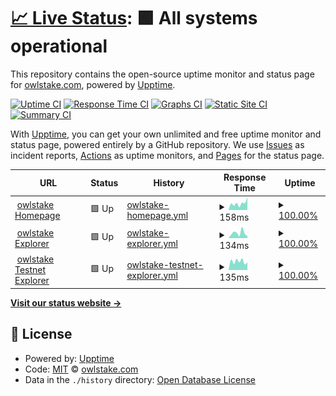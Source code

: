 # [📈 Live Status](https://status.owlstake.com): <!--live status--> **🟩 All systems operational**

This repository contains the open-source uptime monitor and status page for [owlstake.com](https://owlstake.com), powered by [Upptime](https://github.com/upptime/upptime).

[![Uptime CI](https://github.com/owlstake/uptime-status/workflows/Uptime%20CI/badge.svg)](https://github.com/owlstake/uptime-status/actions?query=workflow%3A%22Uptime+CI%22)
[![Response Time CI](https://github.com/owlstake/uptime-status/workflows/Response%20Time%20CI/badge.svg)](https://github.com/owlstake/uptime-status/actions?query=workflow%3A%22Response+Time+CI%22)
[![Graphs CI](https://github.com/owlstake/uptime-status/workflows/Graphs%20CI/badge.svg)](https://github.com/owlstake/uptime-status/actions?query=workflow%3A%22Graphs+CI%22)
[![Static Site CI](https://github.com/owlstake/uptime-status/workflows/Static%20Site%20CI/badge.svg)](https://github.com/owlstake/uptime-status/actions?query=workflow%3A%22Static+Site+CI%22)
[![Summary CI](https://github.com/owlstake/uptime-status/workflows/Summary%20CI/badge.svg)](https://github.com/owlstake/uptime-status/actions?query=workflow%3A%22Summary+CI%22)

With [Upptime](https://upptime.js.org), you can get your own unlimited and free uptime monitor and status page, powered entirely by a GitHub repository. We use [Issues](https://github.com/owlstake/uptime-status/issues) as incident reports, [Actions](https://github.com/owlstake/uptime-status/actions) as uptime monitors, and [Pages](https://status.owlstake.com) for the status page.

<!--start: status pages-->
<!-- This summary is generated by Upptime (https://github.com/upptime/upptime) -->
<!-- Do not edit this manually, your changes will be overwritten -->
<!-- prettier-ignore -->
| URL | Status | History | Response Time | Uptime |
| --- | ------ | ------- | ------------- | ------ |
| <img alt="" src="https://icons.duckduckgo.com/ip3/owlstake.com.ico" height="13"> [owlstake Homepage](https://owlstake.com) | 🟩 Up | [owlstake-homepage.yml](https://github.com/owlstake/uptime-status/commits/HEAD/history/owlstake-homepage.yml) | <details><summary><img alt="Response time graph" src="./graphs/owlstake-homepage/response-time-week.png" height="20"> 158ms</summary><br><a href="https://status.owlstake.com/history/owlstake-homepage"><img alt="Response time 141" src="https://img.shields.io/endpoint?url=https%3A%2F%2Fraw.githubusercontent.com%2Fowlstake%2Fuptime-status%2FHEAD%2Fapi%2Fowlstake-homepage%2Fresponse-time.json"></a><br><a href="https://status.owlstake.com/history/owlstake-homepage"><img alt="24-hour response time 294" src="https://img.shields.io/endpoint?url=https%3A%2F%2Fraw.githubusercontent.com%2Fowlstake%2Fuptime-status%2FHEAD%2Fapi%2Fowlstake-homepage%2Fresponse-time-day.json"></a><br><a href="https://status.owlstake.com/history/owlstake-homepage"><img alt="7-day response time 158" src="https://img.shields.io/endpoint?url=https%3A%2F%2Fraw.githubusercontent.com%2Fowlstake%2Fuptime-status%2FHEAD%2Fapi%2Fowlstake-homepage%2Fresponse-time-week.json"></a><br><a href="https://status.owlstake.com/history/owlstake-homepage"><img alt="30-day response time 143" src="https://img.shields.io/endpoint?url=https%3A%2F%2Fraw.githubusercontent.com%2Fowlstake%2Fuptime-status%2FHEAD%2Fapi%2Fowlstake-homepage%2Fresponse-time-month.json"></a><br><a href="https://status.owlstake.com/history/owlstake-homepage"><img alt="1-year response time 141" src="https://img.shields.io/endpoint?url=https%3A%2F%2Fraw.githubusercontent.com%2Fowlstake%2Fuptime-status%2FHEAD%2Fapi%2Fowlstake-homepage%2Fresponse-time-year.json"></a></details> | <details><summary><a href="https://status.owlstake.com/history/owlstake-homepage">100.00%</a></summary><a href="https://status.owlstake.com/history/owlstake-homepage"><img alt="All-time uptime 100.00%" src="https://img.shields.io/endpoint?url=https%3A%2F%2Fraw.githubusercontent.com%2Fowlstake%2Fuptime-status%2FHEAD%2Fapi%2Fowlstake-homepage%2Fuptime.json"></a><br><a href="https://status.owlstake.com/history/owlstake-homepage"><img alt="24-hour uptime 100.00%" src="https://img.shields.io/endpoint?url=https%3A%2F%2Fraw.githubusercontent.com%2Fowlstake%2Fuptime-status%2FHEAD%2Fapi%2Fowlstake-homepage%2Fuptime-day.json"></a><br><a href="https://status.owlstake.com/history/owlstake-homepage"><img alt="7-day uptime 100.00%" src="https://img.shields.io/endpoint?url=https%3A%2F%2Fraw.githubusercontent.com%2Fowlstake%2Fuptime-status%2FHEAD%2Fapi%2Fowlstake-homepage%2Fuptime-week.json"></a><br><a href="https://status.owlstake.com/history/owlstake-homepage"><img alt="30-day uptime 100.00%" src="https://img.shields.io/endpoint?url=https%3A%2F%2Fraw.githubusercontent.com%2Fowlstake%2Fuptime-status%2FHEAD%2Fapi%2Fowlstake-homepage%2Fuptime-month.json"></a><br><a href="https://status.owlstake.com/history/owlstake-homepage"><img alt="1-year uptime 100.00%" src="https://img.shields.io/endpoint?url=https%3A%2F%2Fraw.githubusercontent.com%2Fowlstake%2Fuptime-status%2FHEAD%2Fapi%2Fowlstake-homepage%2Fuptime-year.json"></a></details>
| <img alt="" src="https://icons.duckduckgo.com/ip3/explorer.owlstake.com.ico" height="13"> [owlstake Explorer](https://explorer.owlstake.com) | 🟩 Up | [owlstake-explorer.yml](https://github.com/owlstake/uptime-status/commits/HEAD/history/owlstake-explorer.yml) | <details><summary><img alt="Response time graph" src="./graphs/owlstake-explorer/response-time-week.png" height="20"> 134ms</summary><br><a href="https://status.owlstake.com/history/owlstake-explorer"><img alt="Response time 137" src="https://img.shields.io/endpoint?url=https%3A%2F%2Fraw.githubusercontent.com%2Fowlstake%2Fuptime-status%2FHEAD%2Fapi%2Fowlstake-explorer%2Fresponse-time.json"></a><br><a href="https://status.owlstake.com/history/owlstake-explorer"><img alt="24-hour response time 54" src="https://img.shields.io/endpoint?url=https%3A%2F%2Fraw.githubusercontent.com%2Fowlstake%2Fuptime-status%2FHEAD%2Fapi%2Fowlstake-explorer%2Fresponse-time-day.json"></a><br><a href="https://status.owlstake.com/history/owlstake-explorer"><img alt="7-day response time 134" src="https://img.shields.io/endpoint?url=https%3A%2F%2Fraw.githubusercontent.com%2Fowlstake%2Fuptime-status%2FHEAD%2Fapi%2Fowlstake-explorer%2Fresponse-time-week.json"></a><br><a href="https://status.owlstake.com/history/owlstake-explorer"><img alt="30-day response time 118" src="https://img.shields.io/endpoint?url=https%3A%2F%2Fraw.githubusercontent.com%2Fowlstake%2Fuptime-status%2FHEAD%2Fapi%2Fowlstake-explorer%2Fresponse-time-month.json"></a><br><a href="https://status.owlstake.com/history/owlstake-explorer"><img alt="1-year response time 137" src="https://img.shields.io/endpoint?url=https%3A%2F%2Fraw.githubusercontent.com%2Fowlstake%2Fuptime-status%2FHEAD%2Fapi%2Fowlstake-explorer%2Fresponse-time-year.json"></a></details> | <details><summary><a href="https://status.owlstake.com/history/owlstake-explorer">100.00%</a></summary><a href="https://status.owlstake.com/history/owlstake-explorer"><img alt="All-time uptime 100.00%" src="https://img.shields.io/endpoint?url=https%3A%2F%2Fraw.githubusercontent.com%2Fowlstake%2Fuptime-status%2FHEAD%2Fapi%2Fowlstake-explorer%2Fuptime.json"></a><br><a href="https://status.owlstake.com/history/owlstake-explorer"><img alt="24-hour uptime 100.00%" src="https://img.shields.io/endpoint?url=https%3A%2F%2Fraw.githubusercontent.com%2Fowlstake%2Fuptime-status%2FHEAD%2Fapi%2Fowlstake-explorer%2Fuptime-day.json"></a><br><a href="https://status.owlstake.com/history/owlstake-explorer"><img alt="7-day uptime 100.00%" src="https://img.shields.io/endpoint?url=https%3A%2F%2Fraw.githubusercontent.com%2Fowlstake%2Fuptime-status%2FHEAD%2Fapi%2Fowlstake-explorer%2Fuptime-week.json"></a><br><a href="https://status.owlstake.com/history/owlstake-explorer"><img alt="30-day uptime 100.00%" src="https://img.shields.io/endpoint?url=https%3A%2F%2Fraw.githubusercontent.com%2Fowlstake%2Fuptime-status%2FHEAD%2Fapi%2Fowlstake-explorer%2Fuptime-month.json"></a><br><a href="https://status.owlstake.com/history/owlstake-explorer"><img alt="1-year uptime 100.00%" src="https://img.shields.io/endpoint?url=https%3A%2F%2Fraw.githubusercontent.com%2Fowlstake%2Fuptime-status%2FHEAD%2Fapi%2Fowlstake-explorer%2Fuptime-year.json"></a></details>
| <img alt="" src="https://icons.duckduckgo.com/ip3/testnet.explorer.owlstake.com.ico" height="13"> [owlstake Testnet Explorer](https://testnet.explorer.owlstake.com) | 🟩 Up | [owlstake-testnet-explorer.yml](https://github.com/owlstake/uptime-status/commits/HEAD/history/owlstake-testnet-explorer.yml) | <details><summary><img alt="Response time graph" src="./graphs/owlstake-testnet-explorer/response-time-week.png" height="20"> 135ms</summary><br><a href="https://status.owlstake.com/history/owlstake-testnet-explorer"><img alt="Response time 168" src="https://img.shields.io/endpoint?url=https%3A%2F%2Fraw.githubusercontent.com%2Fowlstake%2Fuptime-status%2FHEAD%2Fapi%2Fowlstake-testnet-explorer%2Fresponse-time.json"></a><br><a href="https://status.owlstake.com/history/owlstake-testnet-explorer"><img alt="24-hour response time 120" src="https://img.shields.io/endpoint?url=https%3A%2F%2Fraw.githubusercontent.com%2Fowlstake%2Fuptime-status%2FHEAD%2Fapi%2Fowlstake-testnet-explorer%2Fresponse-time-day.json"></a><br><a href="https://status.owlstake.com/history/owlstake-testnet-explorer"><img alt="7-day response time 135" src="https://img.shields.io/endpoint?url=https%3A%2F%2Fraw.githubusercontent.com%2Fowlstake%2Fuptime-status%2FHEAD%2Fapi%2Fowlstake-testnet-explorer%2Fresponse-time-week.json"></a><br><a href="https://status.owlstake.com/history/owlstake-testnet-explorer"><img alt="30-day response time 206" src="https://img.shields.io/endpoint?url=https%3A%2F%2Fraw.githubusercontent.com%2Fowlstake%2Fuptime-status%2FHEAD%2Fapi%2Fowlstake-testnet-explorer%2Fresponse-time-month.json"></a><br><a href="https://status.owlstake.com/history/owlstake-testnet-explorer"><img alt="1-year response time 168" src="https://img.shields.io/endpoint?url=https%3A%2F%2Fraw.githubusercontent.com%2Fowlstake%2Fuptime-status%2FHEAD%2Fapi%2Fowlstake-testnet-explorer%2Fresponse-time-year.json"></a></details> | <details><summary><a href="https://status.owlstake.com/history/owlstake-testnet-explorer">100.00%</a></summary><a href="https://status.owlstake.com/history/owlstake-testnet-explorer"><img alt="All-time uptime 100.00%" src="https://img.shields.io/endpoint?url=https%3A%2F%2Fraw.githubusercontent.com%2Fowlstake%2Fuptime-status%2FHEAD%2Fapi%2Fowlstake-testnet-explorer%2Fuptime.json"></a><br><a href="https://status.owlstake.com/history/owlstake-testnet-explorer"><img alt="24-hour uptime 100.00%" src="https://img.shields.io/endpoint?url=https%3A%2F%2Fraw.githubusercontent.com%2Fowlstake%2Fuptime-status%2FHEAD%2Fapi%2Fowlstake-testnet-explorer%2Fuptime-day.json"></a><br><a href="https://status.owlstake.com/history/owlstake-testnet-explorer"><img alt="7-day uptime 100.00%" src="https://img.shields.io/endpoint?url=https%3A%2F%2Fraw.githubusercontent.com%2Fowlstake%2Fuptime-status%2FHEAD%2Fapi%2Fowlstake-testnet-explorer%2Fuptime-week.json"></a><br><a href="https://status.owlstake.com/history/owlstake-testnet-explorer"><img alt="30-day uptime 100.00%" src="https://img.shields.io/endpoint?url=https%3A%2F%2Fraw.githubusercontent.com%2Fowlstake%2Fuptime-status%2FHEAD%2Fapi%2Fowlstake-testnet-explorer%2Fuptime-month.json"></a><br><a href="https://status.owlstake.com/history/owlstake-testnet-explorer"><img alt="1-year uptime 100.00%" src="https://img.shields.io/endpoint?url=https%3A%2F%2Fraw.githubusercontent.com%2Fowlstake%2Fuptime-status%2FHEAD%2Fapi%2Fowlstake-testnet-explorer%2Fuptime-year.json"></a></details>

<!--end: status pages-->

[**Visit our status website →**](https://status.owlstake.com)

## 📄 License

- Powered by: [Upptime](https://github.com/upptime/upptime)
- Code: [MIT](./LICENSE) © [owlstake.com](https://owlstake.com)
- Data in the `./history` directory: [Open Database License](https://opendatacommons.org/licenses/odbl/1-0/)
